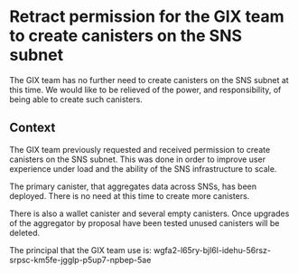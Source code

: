 # Retract permission for the GIX team to create canisters on the SNS subnet

The GIX team has no further need to create canisters on the SNS subnet at this time.  We would like to be relieved
of the power, and responsibility, of being able to create such canisters.

## Context
The GIX team previously requested and received permission to create canisters on the SNS subnet.
This was done in order to improve user experience under load and the ability of the SNS infrastructure to scale.

The primary canister, that aggregates data across SNSs, has been deployed.  There is no need at this time to create
more canisters.

There is also a wallet canister and several empty canisters.  Once upgrades of the aggregator by proposal have
been tested unused canisters will be deleted.

The principal that the GIX team use is: wgfa2-l65ry-bjl6l-idehu-56rsz-srpsc-km5fe-jgglp-p5up7-npbep-5ae
